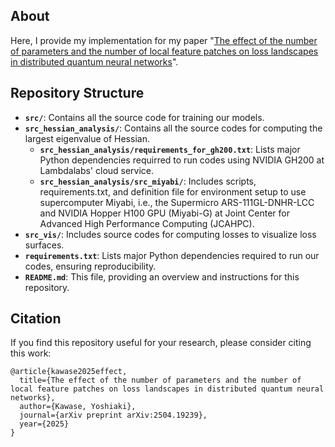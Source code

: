 ## About
Here, I provide my implementation for my paper "[The effect of the number of parameters and the number of local feature patches on loss landscapes in distributed quantum neural networks](https://arxiv.org/abs/2504.19239)". 

## Repository Structure
* **`src/`**: Contains all the source code for training our models.
* **`src_hessian_analysis/`**: Contains all the source codes for computing the largest eigenvalue of Hessian. 
    * **`src_hessian_analysis/requirements_for_gh200.txt`**: Lists major Python dependencies requirred to run codes using NVIDIA GH200 at Lambdalabs' cloud service. 
    * **`src_hessian_analysis/src_miyabi/`**: Includes scripts, requirements.txt, and definition file for environment setup to use supercomputer Miyabi, i.e., the Supermicro ARS-111GL-DNHR-LCC and NVIDIA Hopper H100 GPU (Miyabi-G) at Joint Center for Advanced High Performance Computing (JCAHPC). 
* **`src_vis/`**: Includes source codes for computing losses to visualize loss surfaces. 
* **`requirements.txt`**: Lists major Python dependencies required to run our codes, ensuring reproducibility. 
* **`README.md`**: This file, providing an overview and instructions for this repository.

## Citation
If you find this repository useful for your research, please consider citing this work:
```
@article{kawase2025effect,
  title={The effect of the number of parameters and the number of local feature patches on loss landscapes in distributed quantum neural networks},
  author={Kawase, Yoshiaki},
  journal={arXiv preprint arXiv:2504.19239},
  year={2025}
}
```